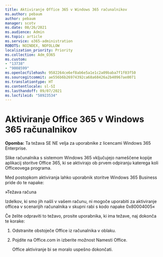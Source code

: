 ```yaml
---
title: Aktiviranje Office 365 v Windows 365 računalnikov
ms.author: pebaum
author: pebaum
manager: scotv
ms.date: 08/26/2021
ms.audience: Admin
ms.topic: article
ms.service: o365-administration
ROBOTS: NOINDEX, NOFOLLOW
localization_priority: Priority
ms.collection: Adm_O365
ms.custom:
- "13738"
- "9008599"
ms.openlocfilehash: 9582264ce6ef8ab6e5a1e1c2a09baba7f1f03f50
ms.sourcegitcommit: ae556b6b26974392ca68a68426a2b40967ae0071
ms.translationtype: HT
ms.contentlocale: sl-SI
ms.lasthandoff: 09/07/2021
ms.locfileid: "58923534"
---
```

# <a name="activating-office-365-applications-on-windows-365-pcs"></a>Aktiviranje Office 365 v Windows 365 računalnikov

**Opomba:** Ta težava SE NE velja za uporabnike z licencami Windows 365 Enterprise.

Slike računalnika s sistemom Windows 365 vključujejo nameščene kopije aplikacij storitve Office 365, ki se aktivirajo ob prvem odpiranju katerega koli Officeovega programa.

Med postopkom aktiviranja lahko uporabnik storitve Windows 365 Business pride do te napake:

»Težava računa

Izdelkov, ki smo jih našli v vašem računu, ni mogoče uporabiti za aktiviranje officea v scenarijih računalnika v skupni rabi s kodo napake 0x80004005«

Če želite odpraviti to težavo, prosite uporabnika, ki ima težave, naj dokonča te korake: 

1. Odstranite obstoječe Office iz računalnika v oblaku.
1. Pojdite na Office.com in izberite možnost Namesti Office.

    Office aktiviranje bi se moralo uspešno dokončati.
